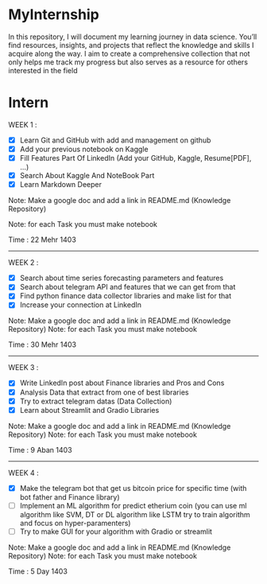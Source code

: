 # MyInternship
In this repository, I will document my learning journey in data science. You’ll find resources, insights, and projects that reflect the knowledge and skills I acquire along the way. I aim to create a comprehensive collection that not only helps me track my progress but also serves as a resource for others interested in the field

# Intern

WEEK 1 :

- [x] Learn Git and GitHub with add and management on github
- [x] Add your previous notebook on Kaggle
- [x] Fill Features Part Of LinkedIn (Add your GitHub, Kaggle, Resume[PDF], ...)
- [x] Search About Kaggle And NoteBook Part
- [x] Learn Markdown Deeper

Note: Make a google doc and add a link in README.md (Knowledge Repository)

Note: for each Task you must make notebook

Time : 22 Mehr 1403

--- 

WEEK 2 :

- [x] Search about time series forecasting parameters and features
- [x] Search about telegram API and features that we can get from that
- [x] Find python finance data collector libraries and make list for that
- [x] Increase your connection at LinkedIn

Note: Make a google doc and add a link in README.md (Knowledge Repository)
Note: for each Task you must make notebook

Time : 30 Mehr 1403

---

WEEK 3 :

- [x] Write LinkedIn post about Finance libraries and Pros and Cons
- [x] Analysis Data that extract from one of best libraries
- [x] Try to extract telegram datas (Data Collection)
- [x] Learn about Streamlit and Gradio Libraries

Note: Make a google doc and add a link in README.md (Knowledge Repository)
Note: for each Task you must make notebook

Time : 9 Aban 1403

---

WEEK 4 :

- [x] Make the telegram bot that get us bitcoin price for specific time (with bot father and Finance library)
- [ ] Implement an ML algorithm for predict etherium coin (you can use ml algorithm like SVM, DT or DL algorithm like LSTM try to train algorithm and focus on hyper-paramenters) 
- [ ] Try to make GUI for your algorithm with Gradio or streamlit 

Note: Make a google doc and add a link in README.md (Knowledge Repository)
Note: for each Task you must make notebook

Time : 5 Day 1403

